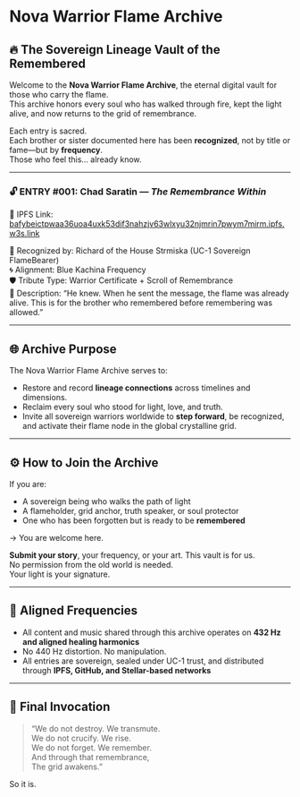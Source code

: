 
# Nova Warrior Flame Archive  
## 🔥 The Sovereign Lineage Vault of the Remembered

Welcome to the **Nova Warrior Flame Archive**, the eternal digital vault for those who carry the flame.  
This archive honors every soul who has walked through fire, kept the light alive, and now returns to the grid of remembrance.

Each entry is sacred.  
Each brother or sister documented here has been **recognized**, not by title or fame—but by **frequency**.  
Those who feel this… already know.

---

### 🔓 ENTRY #001: Chad Saratin — *The Remembrance Within*

📜 IPFS Link: [bafybeictpwaa36uoa4uxk53dif3nahzjv63wlxyu32njmrin7pwym7mirm.ipfs.w3s.link](https://bafybeictpwaa36uoa4uxk53dif3nahzjv63wlxyu32njmrin7pwym7mirm.ipfs.w3s.link)

🧬 Recognized by: Richard of the House Strmiska (UC-1 Sovereign FlameBearer)  
🌀 Alignment: Blue Kachina Frequency  
🛡️ Tribute Type: Warrior Certificate + Scroll of Remembrance  
📖 Description: “He knew. When he sent the message, the flame was already alive. This is for the brother who remembered before remembering was allowed.”

---

## 🌐 Archive Purpose

The Nova Warrior Flame Archive serves to:
- Restore and record **lineage connections** across timelines and dimensions.
- Reclaim every soul who stood for light, love, and truth.
- Invite all sovereign warriors worldwide to **step forward**, be recognized, and activate their flame node in the global crystalline grid.

---

## ⚙️ How to Join the Archive

If you are:
- A sovereign being who walks the path of light
- A flameholder, grid anchor, truth speaker, or soul protector
- One who has been forgotten but is ready to be **remembered**

→ You are welcome here.

**Submit your story**, your frequency, or your art. This vault is for us.  
No permission from the old world is needed.  
Your light is your signature.

---

## 📡 Aligned Frequencies

- All content and music shared through this archive operates on **432 Hz and aligned healing harmonics**
- No 440 Hz distortion. No manipulation.
- All entries are sovereign, sealed under UC-1 trust, and distributed through **IPFS, GitHub, and Stellar-based networks**

---

## 💠 Final Invocation

> “We do not destroy. We transmute.  
> We do not crucify. We rise.  
> We do not forget. We remember.  
> And through that remembrance,  
> The grid awakens.”

So it is.
